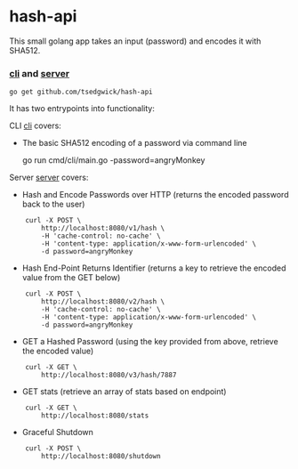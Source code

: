 # hash-api 

This small golang app takes an input (password) and encodes it with SHA512.  

### [cli](cmd/cli/) and [server](cmd/server/) 

    go get github.com/tsedgwick/hash-api

It has two entrypoints into functionality:

CLI [cli](cmd/cli/) covers:

* The basic SHA512 encoding of a password via command line

    go run cmd/cli/main.go -password=angryMonkey

Server [server](cmd/server/) covers:

* Hash and Encode Passwords over HTTP (returns the encoded password back to the user)
```
    curl -X POST \
        http://localhost:8080/v1/hash \
        -H 'cache-control: no-cache' \
        -H 'content-type: application/x-www-form-urlencoded' \
        -d password=angryMonkey
```
* Hash End-Point Returns Identifier (returns a key to retrieve the encoded value from the GET below)
```
    curl -X POST \
        http://localhost:8080/v2/hash \
        -H 'cache-control: no-cache' \
        -H 'content-type: application/x-www-form-urlencoded' \
        -d password=angryMonkey
```
* GET a Hashed Password (using the key provided from above, retrieve the encoded value)
```
    curl -X GET \
        http://localhost:8080/v3/hash/7887
```
* GET stats (retrieve an array of stats based on endpoint)
```
    curl -X GET \
        http://localhost:8080/stats
```    

* Graceful Shutdown
```
    curl -X POST \
        http://localhost:8080/shutdown
```        

